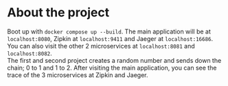 # About the project
Boot up with `docker compose up --build`. The main application will be at `localhost:8080`, Zipkin at `localhost:9411` and Jaeger at `localhost:16686`.  
You can also visit the other 2 microservices at `localhost:8081` and `localhost:8082`.  
The first and second project creates a random number and sends down the chain; 0 to 1 and 1 to 2. After visiting the main application, you can see the trace of the 3 microservices at Zipkin and Jaeger.  
 
